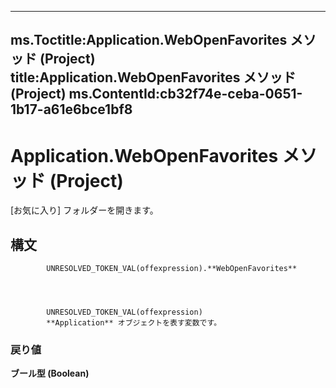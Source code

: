 

---
ms.Toctitle:Application.WebOpenFavorites メソッド (Project)
title:Application.WebOpenFavorites メソッド (Project)
ms.ContentId:cb32f74e-ceba-0651-1b17-a61e6bce1bf8
---
# Application.WebOpenFavorites メソッド (Project)




[お気に入り] フォルダーを開きます。

## 構文

            UNRESOLVED_TOKEN_VAL(offexpression).**WebOpenFavorites**




            UNRESOLVED_TOKEN_VAL(offexpression)
            **Application** オブジェクトを表す変数です。

### 戻り値
**ブール型 (Boolean)**






